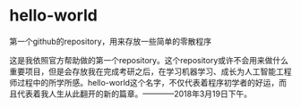 # hello-world
第一个github的repository，用来存放一些简单的零散程序

这是我依照官方帮助做的第一个repository。这个repository或许不会用来做什么重要项目，但是会存放我在完成考研之后，在学习机器学习、成长为人工智能工程师过程中的所学所感。hello-world这个名字，不仅代表着程序初学者的好运，而且代表着我人生从此翻开的新的篇章。————2018年3月19日下午。

